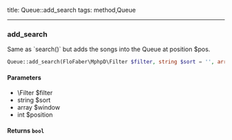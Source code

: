 title: Queue::add_search
tags: method,Queue

---

<div class="method">
<h3 class="method-name">add_search</h3>
<p>Same as `search()` but adds the songs into the Queue at position $pos.<br></p>

```php
Queue::add_search(FloFaber\MphpD\Filter $filter, string $sort = '', array $window = Array, int $position = -1) : bool
```

#### Parameters

*  \Filter $filter
*  string $sort
*  array $window
*  int $position


#### Returns `bool`




</div>